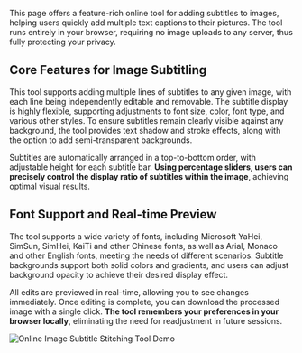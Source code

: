 This page offers a feature-rich online tool for adding subtitles to images, helping users quickly add multiple text captions to their pictures. The tool runs entirely in your browser, requiring no image uploads to any server, thus fully protecting your privacy.

## Core Features for Image Subtitling

This tool supports adding multiple lines of subtitles to any given image, with each line being independently editable and removable. The subtitle display is highly flexible, supporting adjustments to font size, color, font type, and various other styles. To ensure subtitles remain clearly visible against any background, the tool provides text shadow and stroke effects, along with the option to add semi-transparent backgrounds.

Subtitles are automatically arranged in a top-to-bottom order, with adjustable height for each subtitle bar. **Using percentage sliders, users can precisely control the display ratio of subtitles within the image**, achieving optimal visual results.

## Font Support and Real-time Preview

The tool supports a wide variety of fonts, including Microsoft YaHei, SimSun, SimHei, KaiTi and other Chinese fonts, as well as Arial, Monaco and other English fonts, meeting the needs of different scenarios. Subtitle backgrounds support both solid colors and gradients, and users can adjust background opacity to achieve their desired display effect.

All edits are previewed in real-time, allowing you to see changes immediately. Once editing is complete, you can download the processed image with a single click. **The tool remembers your preferences in your browser locally**, eliminating the need for readjustment in future sessions.

![Online Image Subtitle Stitching Tool Demo](https://slefboot-1251736664.file.myqcloud.com/20250115_ai_gallery_subtitles_demo_en.png)